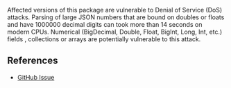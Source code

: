 
Affected versions of this package are vulnerable to Denial of Service (DoS) attacks. Parsing of large JSON numbers that are bound on doubles or floats and have 1000000 decimal digits can took more than 14 seconds on modern CPUs. Numerical (BigDecimal, Double, Float, BigInt, Long, Int, etc.) fields , collections or arrays are potentially vulnerable to this attack.

## References

- [GitHub Issue](https://github.com/argonaut-io/argonaut/issues/314)
